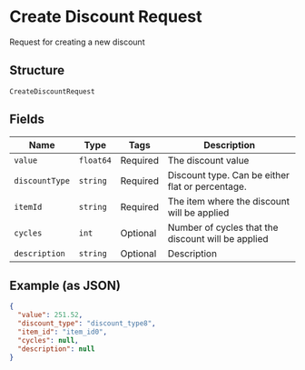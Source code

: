 
# Create Discount Request

Request for creating a new discount

## Structure

`CreateDiscountRequest`

## Fields

| Name | Type | Tags | Description |
|  --- | --- | --- | --- |
| `value` | `float64` | Required | The discount value |
| `discountType` | `string` | Required | Discount type. Can be either flat or percentage. |
| `itemId` | `string` | Required | The item where the discount will be applied |
| `cycles` | `int` | Optional | Number of cycles that the discount will be applied |
| `description` | `string` | Optional | Description |

## Example (as JSON)

```json
{
  "value": 251.52,
  "discount_type": "discount_type8",
  "item_id": "item_id0",
  "cycles": null,
  "description": null
}
```

